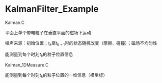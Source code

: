 # KalmanFilter_Example

Kalman.C

平面上单个带电粒子在垂直平面的磁场下运动

噪声来源：初始位置；$t_k$至$t_{k+1}$时的状态随机改变（摩擦，碰撞）；磁场不均匀性

能测量到每个时刻$t_k$的粒子位置信息

Kalman_1DMeasure.C

能测量到每个时刻$t_k$的粒子位置的一维信息（横坐标）

